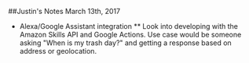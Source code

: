 ##Justin's Notes March 13th, 2017
* Alexa/Google Assistant integration
** Look into developing with the Amazon Skills API and Google Actions.  Use case would be someone asking "When is my trash day?" and getting a response based on address or geolocation.
